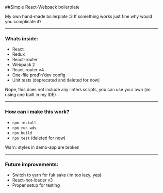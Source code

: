 ##Simple React-Webpack boilerplate

My own hand-made boilerplate :3
If something works just fine why would you complicate it?

---
### Whats inside:

*  React
*  Redux
*  React-router
*  Webpack 2
*  React-router v4
*  One-file prod'n'dev config
*  Unit tests (deprecated and deleted for now)


Nope, this does not include any linters scripts, you can use your own (im using one built in my IDE)

---

### How can i make this work?

*  `npm install`
*  `npm run wds`
*  `npm build`
*  `npm test` (deleted for now)

Warn: styles in demo-app are broken

---

### Future improvements:

*  Switch to yarn for fuk sake (im too lazy, yep)
*  React-hot-loader v3
*  Proper setup for testing
